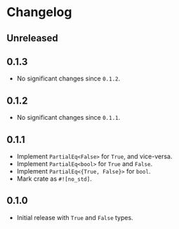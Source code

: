 # Changelog

## Unreleased

## 0.1.3

- No significant changes since `0.1.2`.

## 0.1.2

- No significant changes since `0.1.1`.

## 0.1.1

- Implement `PartialEq<False>` for `True`, and vice-versa.
- Implement `PartialEq<bool>` for `True` and `False`.
- Implement `PartialEq<{True, False}>` for `bool`.
- Mark crate as `#![no_std]`.

## 0.1.0

- Initial release with `True` and `False` types.

